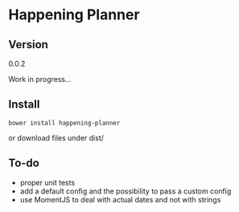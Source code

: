 # Happening Planner

## Version

0.0.2

Work in progress...

## Install

    bower install happening-planner

or download files under dist/

## To-do

- proper unit tests
- add a default config and the possibility to pass a custom config
- use MomentJS to deal with actual dates and not with strings
